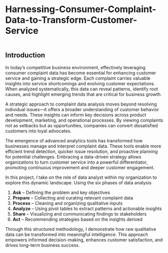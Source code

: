 # Harnessing-Consumer-Complaint-Data-to-Transform-Customer-Service

![]()


## Introduction

In today’s competitive business environment, effectively leveraging consumer complaint data has become essential for enhancing customer service and gaining a strategic edge. Each complaint carries valuable insights into service shortcomings and evolving customer expectations. When analyzed systematically, this data can reveal patterns, identify root causes, and highlight emerging trends that are critical for business growth.

A strategic approach to complaint data analysis moves beyond resolving individual issues—it offers a broader understanding of customer behavior and needs. These insights can inform key decisions across product development, marketing, and operational processes. By viewing complaints not as setbacks but as opportunities, companies can convert dissatisfied customers into loyal advocates.

The emergence of advanced analytics tools has transformed how businesses manage and interpret complaint data. These tools enable more efficient trend detection, quicker issue resolution, and proactive planning for potential challenges. Embracing a data-driven strategy allows organizations to turn customer service into a powerful differentiator, promoting continuous improvement and deeper customer engagement.

In this project, I take on the role of data analyst within my organization to explore this dynamic landscape. Using the six phases of data analysis

1. **Ask** – Defining the problem and key objectives
2. **Prepare** – Collecting and curating relevant complaint data
3. **Process** – Cleaning and organizing qualitative inputs
4. **Analyze** – Using pivot tables to extract patterns and actionable insights
5. **Share** – Visualizing and communicating findings to stakeholders
6. **Act** – Recommending strategies based on the insights derived

Through this structured methodology, I demonstrate how raw qualitative data can be transformed into meaningful intelligence. This approach empowers informed decision-making, enhances customer satisfaction, and drives long-term business success.

